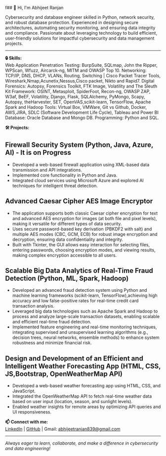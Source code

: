 f## 👋 Hi, I'm Abhijeet Ranjan

Cybersecurity and database engineer skilled in Python, network security, and robust database protection. Experienced in designing secure architectures, automating security monitoring, and ensuring data integrity and compliance. Passionate about leveraging technology to build efficient, user-friendly solutions for impactful cybersecurity and data management projects.

---

**🔒 Skills:**  
Web Application Penetration Testing: BurpSuite, SQLmap, John the Ripper, WPScan, Wfuzz, Aircarck-ng, MITM and OWASP Top 10.
Networking: TCP/IP, DNS, DHCP, VLANs, Routing, Switching | Cisco Packet Tracer Tools, Wireshark,Nmap,Acunetix,Nessus,Cisco
packet, Nikto and Rapid7.
Digital Forensics: Autopsy, Forensics Toolkit, FTK Image, Volatility and The Sleuth Kit
Framework: OSINT, Metasploit, SpiderFoot, Recon-ng, OWASP ZAP, W3af, BeEF, Volatility, Django, Flask, SQLAlchemy, PyMongo,
Scapy, Autopsy, theHarvester, SET, OpenVAS,scikit-learn, TensorFlow, Apache Spark and Hadoop
Tools: Virtual Box, VMWare, Git vs Github, Docker, AWS,JIRA, SDLC (Software Development Life Cycle), Tableau and Power BI
Database: Oracle Database and Mongo DB.
Programming: Python and SQL.


**🛠️ Projects:**  
## Firewall Security System (Python, Java, Azure, AI) - It is on Progress
- Developed a web-based firewall application using XML-based data transmission and API integrations.
- Implemented core functionality in Python and Java.
- Integrated cloud services using Microsoft Azure and explored AI techniques for intelligent threat detection.
  
## Advanced Caesar Cipher AES Image Encryptor
- The application supports both classic Caesar cipher encryption for text and advanced AES encryption for images (at both file and pixel levels), making it versatile for different types of data security.
- Uses secure password-based key derivation (PBKDF2 with salt) and multiple AES modes (CBC, GCM, ECB) for robust image encryption and decryption, ensuring data confidentiality and integrity.
- Built with Tkinter, the GUI allows easy interaction for selecting files, entering passwords, choosing encryption modes, and viewing results, making complex encryption accessible to all users.

## Scalable Big Data Analytics of Real-Time Fraud Detection (Python, ML, Spark, Hadoop)
- Developed an advanced fraud detection system using Python and machine learning frameworks (scikit-learn, TensorFlow),achieving high accuracy and low false-positive rates for real-time credit card transaction analysis.
- Leveraged big data technologies such as Apache Spark and Hadoop to process and analyze large-scale transaction datasets, enabling scalable and efficient real-time fraud detection.
- Implemented feature engineering and real-time monitoring techniques, integrating supervised and unsupervised learning algorithms (e.g., decision trees, neural networks, ensemble methods) to enhance system robustness and minimize financial risk.
  
## Design and Development of an Efficient and Intelligent Weather Forecasting App (HTML, CSS, JS,Bootstrap, OpenWeatherMap API)
- Developed a web-based weather forecasting app using HTML, CSS, and JavaScript.
- Integrated the OpenWeatherMap API to fetch real-time weather data based on user input (location, season, and sunlight levels).
- Enabled weather insights for remote areas by optimizing API queries and UI responsiveness.

**📫 Connect with me:**  
[LinkedIn](https://linkedin.com/in/abhijeet-ranjan-0b9143215) | [GitHub](https://github.com/garurmaga) | Gmail: abhijeetranjan839@gmail.com

---

*Always eager to learn, collaborate, and make a difference in cybersecurity and data engineering!*
